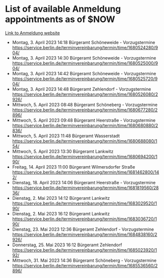 # List of available Anmeldung appointments as of $NOW
[Link to Anmeldung website](https://service.berlin.de/terminvereinbarung/termin/tag.php?termin=1&anliegen[]=120686&dienstleisterlist=122210,122217,327316,122219,327312,122227,327314,122231,327346,122243,327348,122254,122252,329742,122260,329745,122262,329748,122271,327278,122273,327274,122277,327276,330436,122280,327294,122282,327290,122284,327292,122291,327270,122285,327266,122286,327264,122296,327268,150230,329760,122297,327286,122294,327284,122312,329763,122314,329775,122304,327330,122311,327334,122309,327332,317869,122281,327352,122279,329772,122283,122276,327324,122274,327326,122267,329766,122246,327318,122251,327320,122257,327322,122208,327298,122226,327300&herkunft=http%3A%2F%2Fservice.berlin.de%2Fdienstleistung%2F120686%2F)
- Montag, 3. April 2023 14:18 Bürgeramt Schöneweide - Vorzugstermine https://service.berlin.de/terminvereinbarung/termin/time/1680524280/904/
- Montag, 3. April 2023 14:30 Bürgeramt Schöneweide - Vorzugstermine https://service.berlin.de/terminvereinbarung/termin/time/1680525000/904/
- Montag, 3. April 2023 14:42 Bürgeramt Schöneweide - Vorzugstermine https://service.berlin.de/terminvereinbarung/termin/time/1680525720/904/
- Montag, 3. April 2023 14:48 Bürgeramt Zehlendorf - Vorzugstermine https://service.berlin.de/terminvereinbarung/termin/time/1680526080/2926/
- Mittwoch, 5. April 2023 08:48 Bürgeramt Schöneberg - Vorzugstermine https://service.berlin.de/terminvereinbarung/termin/time/1680677280/2896/
- Mittwoch, 5. April 2023 09:48 Bürgeramt Heerstraße - Vorzugstermine https://service.berlin.de/terminvereinbarung/termin/time/1680680880/2836/
- Mittwoch, 5. April 2023 11:48 Bürgeramt Wasserstadt https://service.berlin.de/terminvereinbarung/termin/time/1680688080/154/
- Mittwoch, 5. April 2023 13:30 Bürgeramt Lankwitz https://service.berlin.de/terminvereinbarung/termin/time/1680694200/190/
- Freitag, 14. April 2023 11:00 Bürgeramt Wilmersdorfer Straße https://service.berlin.de/terminvereinbarung/termin/time/1681462800/142/
- Dienstag, 18. April 2023 14:06 Bürgeramt Heerstraße - Vorzugstermine https://service.berlin.de/terminvereinbarung/termin/time/1681819560/2836/
- Dienstag, 2. Mai 2023 14:12 Bürgeramt Lankwitz https://service.berlin.de/terminvereinbarung/termin/time/1683029520/190/
- Dienstag, 2. Mai 2023 16:12 Bürgeramt Lankwitz https://service.berlin.de/terminvereinbarung/termin/time/1683036720/190/
- Dienstag, 23. Mai 2023 12:36 Bürgeramt Zehlendorf - Vorzugstermine https://service.berlin.de/terminvereinbarung/termin/time/1684838160/2926/
- Donnerstag, 25. Mai 2023 16:12 Bürgeramt Zehlendorf https://service.berlin.de/terminvereinbarung/termin/time/1685023920/192/
- Mittwoch, 31. Mai 2023 14:36 Bürgeramt Schöneberg - Vorzugstermine https://service.berlin.de/terminvereinbarung/termin/time/1685536560/2896/

